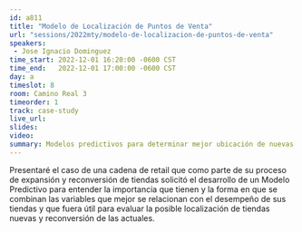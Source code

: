 ```yaml
---
id: a811
title: "Modelo de Localización de Puntos de Venta"
url: "sessions/2022mty/modelo-de-localizacion-de-puntos-de-venta"
speakers:
 - Jose Ignacio Dominguez
time_start: 2022-12-01 16:20:00 -0600 CST
time_end:   2022-12-01 17:00:00 -0600 CST
day: a
timeslot: 8
room: Camino Real 3
timeorder: 1
track: case-study
live_url: 
slides: 
video: 
summary: Modelos predictivos para determinar mejor ubicación de nuevas cadenas de retail.
---
```


Presentaré el caso de una cadena de retail que como parte de su proceso de expansión y reconversión de tiendas solicitó el desarrollo de un Modelo Predictivo para entender la importancia que tienen y la forma en que se combinan las variables que mejor se relacionan con el desempeño de sus tiendas y que fuera útil para evaluar la posible localización de tiendas nuevas y reconversión de las actuales.

